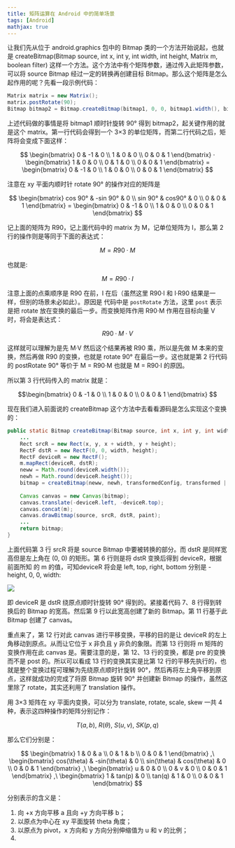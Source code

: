 ```yaml
---
title: 矩阵运算在 Android 中的简单场景
tags: [Android]
mathjax: true
---
```


让我们先从位于 android.graphics 包中的 Bitmap 类的一个方法开始说起，也就是 createBitmap(Bitmap source, int x, int y, int width, int height, Matrix m, boolean filter) 这样一个方法。这个方法中有个矩阵参数，通过传入此矩阵参数，可以将 source Bitmap 经过一定的转换再创建目标 Bitmap。那么这个矩阵是怎么起作用的呢？先看一段示例代码：

```java
Matrix matrix = new Matrix();
matrix.postRotate(90);
Bitmap bitmap2 = Bitmap.createBitmap(bitmap1, 0, 0, bitmap1.width(), bitmap1.getHeight(), matrix, true);
```

上述代码做的事情是将 bitmap1 顺时针旋转 90° 得到 bitmap2，起关键作用的就是这个 matrix。第一行代码会得到一个 3×3 的单位矩阵，而第二行代码之后，矩阵将会变成下面这样：

$$
  \begin{bmatrix}
   0 & -1 & 0 \\
   1 & 0 & 0 \\
   0 & 0 & 1
  \end{bmatrix} ·
  \begin{bmatrix}
   1 & 0 & 0 \\
   0 & 1 & 0 \\
   0 & 0 & 1
  \end{bmatrix} =
  \begin{bmatrix}
  0 & -1 & 0 \\
  1 & 0 & 0 \\
  0 & 0 & 1
  \end{bmatrix}
$$

注意在 xy 平面内顺时针 rotate 90° 的操作对应的矩阵是 

$$
\begin{bmatrix}
cos 90° & -sin 90° & 0 \\
sin 90° & cos90° & 0 \\
0 & 0 & 1
\end{bmatrix} = 
\begin{bmatrix}
   0 & -1 & 0 \\
   1 & 0 & 0 \\
   0 & 0 & 1
  \end{bmatrix}
$$

记上面的矩阵为 R90，记上面代码中的 matrix 为 M，记单位矩阵为 I，那么第 2 行的操作则是等同于下面的表达式：

$$ M = R90·M $$

也就是:

$$ M = R90·I $$

注意上面的点乘顺序是 R90 在前，I 在后（虽然这里 R90·I 和 I·R90 结果是一样，但别的场景未必如此）。原因是 代码中是 `postRotate` 方法，这里 `post` 表示是把 rotate 放在变换的最后一步。而变换矩阵作用 R90·M 作用在目标向量 V 时，将会是表达式：

$$ R90·M·V $$

这样就可以理解为是先 M·V 然后这个结果再被 R90 乘，所以是先做 M 本来的变换，然后再做 R90 的变换，也就是 rotate 90° 在最后一步。这也就是第 2 行代码的 postRotate 90° 等价于 M = R90·M 也就是 M = R90·I 的原因。

所以第 3 行代码传入的 matrix 就是：

$$\begin{bmatrix}
   0 & -1 & 0 \\
   1 & 0 & 0 \\
   0 & 0 & 1
  \end{bmatrix}
$$

现在我们进入前面说的 createBitmap 这个方法中去看看源码是怎么实现这个变换的：

```java
public static Bitmap createBitmap(Bitmap source, int x, int y, int width, int height, Matrix m, boolean filter) {
    ...
    Rect srcR = new Rect(x, y, x + width, y + height);
    RectF dstR = new RectF(0, 0, width, height);
    RectF deviceR = new RectF();
    m.mapRect(deviceR, dstR);
    neww = Math.round(deviceR.width());
    newh = Math.round(deviceR.height());
    bitmap = createBitmap(neww, newh, transformedConfig, transformed || source.hasAlpha());
    
    Canvas canvas = new Canvas(bitmap);
    canvas.translate(-deviceR.left, -deviceR.top);
    canvas.concat(m);
    canvas.drawBitmap(source, srcR, dstR, paint);
    ...
    return bitmap;
}
```

上面代码第 3 行 srcR 将是 source Bitmap 中要被转换的部分。而 dstR 是同样宽高但是左上角在 (0, 0) 的矩形。第 6 行则是将 dstR 变换后得到 deviceR，根据前面所知 的 m 的值，可知deviceR 将会是 left, top, right, bottom 分别是 -height, 0, 0, width:

![](http://tao93.top/images/2018/12/04/1543937277.png)

即 deviceR 是 dstR 绕原点顺时针旋转 90° 得到的。紧接着代码 7、8 行得到转换后的 Bitmap 的宽高。然后第 9 行以此宽高创建了新的 Bitmap。第 11 行基于此 Bitmap 创建了 canvas。

重点来了，第 12 行对此 canvas 进行平移变换，平移的目的是让 deviceR 的左上角移动到原点。从而让它位于 x 非负且 y 非负的象限。而第 13 行则将 m 矩阵的变换作用在此 canvas 是。需要注意的是，第 12、13 行的变换，都是 pre 的变换而不是 post 的。所以可以看成 13 行的变换其实是比第 12 行的平移先执行的，也就是整个变换过程可理解为先绕原点顺时针旋转 90°，然后再将左上角平移到原点，这样就成功的完成了将原 Bitmap 旋转 90° 并创建新 Bitmap 的操作，虽然这里除了 rotate，其实还利用了 translation 操作。

用 3×3 矩阵在 xy 平面内变换，可以分为 translate, rotate, scale, skew 一共 4 种，表示这四种操作的矩阵分别记作：

$$ T(a, b),\ R(\theta),\ S(u, v),\ SK(p, q) $$

那么它们分别是：

$$
\begin{bmatrix}
   1 & 0 & a \\
   0 & 1 & b \\
   0 & 0 & 1
\end{bmatrix}
,\ 
\begin{bmatrix}
   cos(\theta) & -sin(\theta) & 0 \\
   sin(\theta) & cos(\theta) & 0 \\
   0 & 0 & 1
\end{bmatrix}
,\ 
\begin{bmatrix}
   u & 0 & 0 \\
   0 & v & 0 \\
   0 & 0 & 1
\end{bmatrix}
,\ 
\begin{bmatrix}
   1 & tan(p) & 0 \\
   tan(q) & 1 & 0 \\
   0 & 0 & 1
\end{bmatrix}
$$

分别表示的含义是：

1. 向 +x 方向平移 a 且向 +y 方向平移 b；
2. 以原点为中心在 xy 平面旋转 theta 角度；
3. 以原点为 pivot，x 方向和 y 方向分别伸缩值为 u 和 v 的比例；
4. 